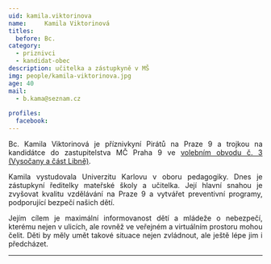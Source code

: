 ```yaml
---
uid: kamila.viktorinova
name:     Kamila Viktorinová
titles:
  before: Bc.
category:
  - priznivci
  - kandidat-obec
description: učitelka a zástupkyně v MŠ
img: people/kamila-viktorinova.jpg
age: 40
mail:
  - b.kama@seznam.cz
 
profiles:
  facebook: 
---
```

<p style='text-align: justify;'>Bc. Kamila Viktorinová je příznivkyní Pirátů na Praze 9 a trojkou na kandidátce do zastupitelstva MČ Praha 9 ve <a href="/komunalni-volby-2018/vysocany/" target="_self"><u>volebním obvodu č. 3 (Vysočany a část Libně)</u></a>.
</p><p style='text-align: justify;'>
Kamila vystudovala Univerzitu Karlovu v oboru pedagogiky. Dnes je zástupkyní ředitelky mateřské školy a učitelka. Její hlavní snahou je zvyšovat kvalitu vzdělávání na Praze 9 a vytvářet preventivní programy, podporující bezpečí našich dětí.
</p><p style='text-align: justify;'>
Jejím cílem je maximální informovanost dětí a mládeže o nebezpečí, kterému nejen v ulicích, ale rovněž ve veřejném a virtuálním prostoru mohou čelit. Děti by měly umět takové situace nejen zvládnout, ale ještě lépe jim i předcházet.</p>

---